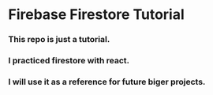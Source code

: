 # Firebase Firestore Tutorial

### This repo is just a tutorial. 
### I practiced firestore with react. 
### I will use it as a reference for future biger projects. 